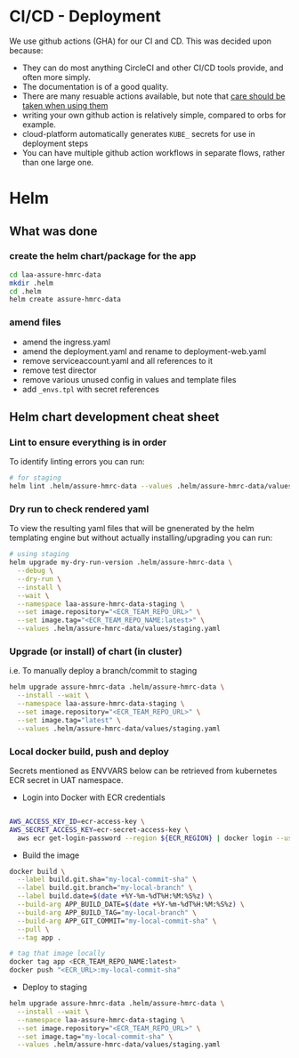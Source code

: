 # CI/CD - Deployment


We use github actions (GHA) for our CI and CD. This was decided upon because:

- They can do most anything CircleCI and other CI/CD tools provide, and often more simply.
- The documentation is of a good quality.
- There are many resuable actions available, but note that [care should be taken when using them](https://docs.github.com/en/actions/security-guides/security-hardening-for-github-actions#using-third-party-actions)
- writing your own github action is relatively simple, compared to orbs for example.
- cloud-platform automatically generates `KUBE_` secrets for use in deployment steps
- You can have multiple github action workflows in separate flows, rather than one large one.



# Helm

## What was done

### create the helm chart/package for the app
```sh
cd laa-assure-hmrc-data
mkdir .helm
cd .helm
helm create assure-hmrc-data
```

### amend files
 - amend the ingress.yaml
 - amend the deployment.yaml and rename to deployment-web.yaml
 - remove serviceaccount.yaml and all references to it
 - remove test director
 - remove various unused config in values and template files
 - add `_envs.tpl` with secret references


## Helm chart development cheat sheet

### Lint to ensure everything is in order

To identify linting errors you can run:

```sh
# for staging
helm lint .helm/assure-hmrc-data --values .helm/assure-hmrc-data/values/staging.yaml
```

### Dry run to check rendered yaml

To view the resulting yaml files that will be gnenerated by the helm templating engine but without actually installing/upgrading you can run:

```sh
# using staging
helm upgrade my-dry-run-version .helm/assure-hmrc-data \
  --debug \
  --dry-run \
  --install \
  --wait \
  --namespace laa-assure-hmrc-data-staging \
  --set image.repository="<ECR_TEAM_REPO_URL>" \
  --set image.tag="<ECR_TEAM_REPO_NAME:latest>" \
  --values .helm/assure-hmrc-data/values/staging.yaml
```

### Upgrade (or install) of chart (in cluster)
i.e. To manually deploy a branch/commit to staging

```sh
helm upgrade assure-hmrc-data .helm/assure-hmrc-data \
  --install --wait \
  --namespace laa-assure-hmrc-data-staging \
  --set image.repository="<ECR_TEAM_REPO_URL>" \
  --set image.tag="latest" \
  --values .helm/assure-hmrc-data/values/staging.yaml
```

### Local docker build, push and deploy

Secrets mentioned as ENVVARS below can be retrieved from kubernetes ECR secret in UAT namespace.

- Login into Docker with ECR credentials
```sh

AWS_ACCESS_KEY_ID=ecr-access-key \
AWS_SECRET_ACCESS_KEY=ecr-secret-access-key \
  aws ecr get-login-password --region ${ECR_REGION} | docker login --username AWS --password-stdin ${ECR_URL}
```

- Build the image
```sh
docker build \
  --label build.git.sha="my-local-commit-sha" \
  --label build.git.branch="my-local-branch" \
  --label build.date=$(date +%Y-%m-%dT%H:%M:%S%z) \
  --build-arg APP_BUILD_DATE=$(date +%Y-%m-%dT%H:%M:%S%z) \
  --build-arg APP_BUILD_TAG="my-local-branch" \
  --build-arg APP_GIT_COMMIT="my-local-commit-sha" \
  --pull \
  --tag app .

# tag that image locally
docker tag app <ECR_TEAM_REPO_NAME:latest>
docker push "<ECR_URL>:my-local-commit-sha"
```

- Deploy to staging

```sh
helm upgrade assure-hmrc-data .helm/assure-hmrc-data \
  --install --wait \
  --namespace laa-assure-hmrc-data-staging \
  --set image.repository="<ECR_TEAM_REPO_URL>" \
  --set image.tag="my-local-commit-sha" \
  --values .helm/assure-hmrc-data/values/staging.yaml
```
